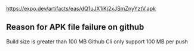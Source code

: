 https://expo.dev/artifacts/eas/dQ1uJX1iKj2xJSmZnyYztV.apk


## Reason for APK file failure on github
Build size is greater than 100 MB
Github Cli only support 100 MB per push